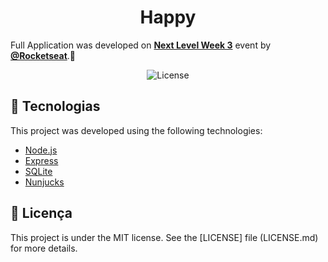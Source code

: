 <h1 align="center">
Happy 
    <!-- <img alt="Happy" title="Happy" src=".github/logo.svg" /> -->
</h1>

Full Application was developed on **[Next Level Week 3](https://nextlevelweek.com/)** event by **[@Rocketseat](https://github.com/Rocketseat)**.💜

<p align="center">
  <img  src="https://img.shields.io/static/v1?label=license&message=MIT&color=8257E6&labelColor=121214" alt="License"> 
</p>

## 🚀 Tecnologias

This project was developed using the following technologies:

- [Node.js](https://nodejs.org/en/)
- [Express](https://expressjs.com/pt-br/)
- [SQLite](https://www.sqlite.org/index.html)
- [Nunjucks](https://mozilla.github.io/nunjucks/)

## 📝 Licença

This project is under the MIT license. See the [LICENSE] file (LICENSE.md) for more details.
